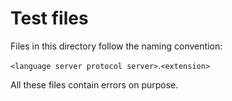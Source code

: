 # Test files

Files in this directory follow the naming convention:

`<language server protocol server>`.`<extension>`

All these files contain errors on purpose.
